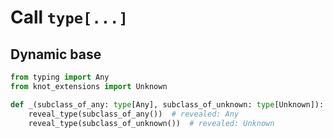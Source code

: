 # Call `type[...]`

## Dynamic base

```py
from typing import Any
from knot_extensions import Unknown

def _(subclass_of_any: type[Any], subclass_of_unknown: type[Unknown]):
    reveal_type(subclass_of_any())  # revealed: Any
    reveal_type(subclass_of_unknown())  # revealed: Unknown
```
